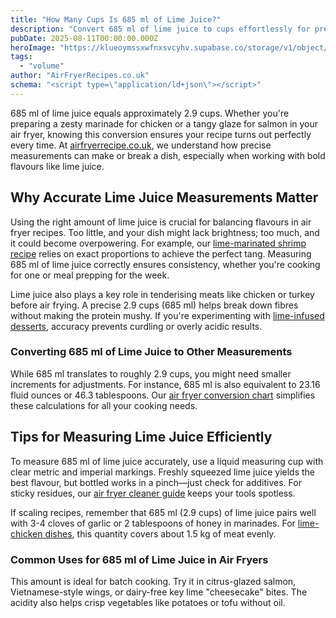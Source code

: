 ```yaml
---
title: "How Many Cups Is 685 ml of Lime Juice?"
description: "Convert 685 ml of lime juice to cups effortlessly for precise air fryer recipes. Get accurate measurements for perfect results every time."
pubDate: 2025-08-11T00:00:00.000Z
heroImage: "https://klueoymssxwfnxsvcyhv.supabase.co/storage/v1/object/public/md/how-many-cups-is-685-ml-of-lime-juice-0bcff204.webp"
tags:
  - "volume"
author: "AirFryerRecipes.co.uk"
schema: "<script type=\"application/ld+json\"></script>"
---
```


<p>685 ml of lime juice equals approximately 2.9 cups. Whether you're preparing a zesty marinade for chicken or a tangy glaze for salmon in your air fryer, knowing this conversion ensures your recipe turns out perfectly every time. At <a href=https://www.airfryerrecipe.co.uk>airfryerrecipe.co.uk</a>, we understand how precise measurements can make or break a dish, especially when working with bold flavours like lime juice.</p>

<h2>Why Accurate Lime Juice Measurements Matter</h2>  
<p>Using the right amount of lime juice is crucial for balancing flavours in air fryer recipes. Too little, and your dish might lack brightness; too much, and it could become overpowering. For example, our <a href=https://www.airfryerrecipe.co.uk/recipes>lime-marinated shrimp recipe</a> relies on exact proportions to achieve the perfect tang. Measuring 685 ml of lime juice correctly ensures consistency, whether you're cooking for one or meal prepping for the week.</p>  

<p>Lime juice also plays a key role in tenderising meats like chicken or turkey before air frying. A precise 2.9 cups (685 ml) helps break down fibres without making the protein mushy. If you're experimenting with <a href=https://www.airfryerrecipe.co.uk/recipe-category/dessert>lime-infused desserts</a>, accuracy prevents curdling or overly acidic results.</p>  

<h3>Converting 685 ml of Lime Juice to Other Measurements</h3>  
<p>While 685 ml translates to roughly 2.9 cups, you might need smaller increments for adjustments. For instance, 685 ml is also equivalent to 23.16 fluid ounces or 46.3 tablespoons. Our <a href=https://www.airfryerrecipe.co.uk/air-fryer-conversion-chart>air fryer conversion chart</a> simplifies these calculations for all your cooking needs.</p>  

<h2>Tips for Measuring Lime Juice Efficiently</h2>  
<p>To measure 685 ml of lime juice accurately, use a liquid measuring cup with clear metric and imperial markings. Freshly squeezed lime juice yields the best flavour, but bottled works in a pinch—just check for additives. For sticky residues, our <a href=https://www.airfryerrecipe.co.uk/air-fryer-cleaner>air fryer cleaner guide</a> keeps your tools spotless.</p>  

<p>If scaling recipes, remember that 685 ml (2.9 cups) of lime juice pairs well with 3-4 cloves of garlic or 2 tablespoons of honey in marinades. For <a href=https://www.airfryerrecipe.co.uk/recipe-category/chicken>lime-chicken dishes</a>, this quantity covers about 1.5 kg of meat evenly.</p>  

<h3>Common Uses for 685 ml of Lime Juice in Air Fryers</h3>  
<p>This amount is ideal for batch cooking. Try it in citrus-glazed salmon, Vietnamese-style wings, or dairy-free key lime "cheesecake" bites. The acidity also helps crisp vegetables like potatoes or tofu without oil.</p>